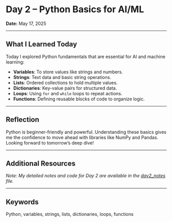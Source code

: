 # Day 2 – Python Basics for AI/ML

**Date:** May 17, 2025

---

## What I Learned Today

Today I explored Python fundamentals that are essential for AI and machine learning:

- **Variables**: To store values like strings and numbers.
- **Strings**: Text data and basic string operations.
- **Lists**: Ordered collections to hold multiple values.
- **Dictionaries**: Key-value pairs for structured data.
- **Loops**: Using `for` and `while` loops to repeat actions.
- **Functions**: Defining reusable blocks of code to organize logic.

---

## Reflection

Python is beginner-friendly and powerful. Understanding these basics gives me the confidence to move ahead with libraries like NumPy and Pandas. Looking forward to tomorrow’s deep dive!

---

## Additional Resources

*Note: My detailed notes and code for Day 2 are available in the [day2_notes](day02notes.ipynb) file.*

---

## Keywords

Python, variables, strings, lists, dictionaries, loops, functions
